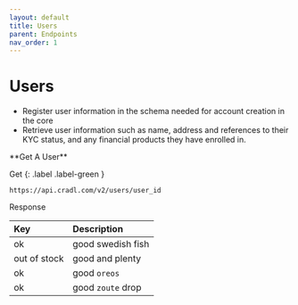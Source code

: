 ```yaml
---
layout: default
title: Users
parent: Endpoints
nav_order: 1
---
```


# Users

* Register user information in the schema needed for account creation in the core
* Retrieve user information such as name, address and references to their KYC status, and any financial products they have enrolled in.



<div class="code-example" markdown="1">
**Get A User**

Get
{: .label .label-green }

`https://api.cradl.com/v2/users/user_id`

Response

| Key        | Description        | 
|:-------------|:------------------|
| ok           | good swedish fish |
| out of stock | good and plenty   |
| ok           | good `oreos`      |
| ok           | good `zoute` drop |

</div>

